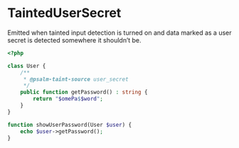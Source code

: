 # TaintedUserSecret

Emitted when tainted input detection is turned on and data marked as a user secret is detected somewhere it shouldn’t be.

```php
<?php

class User {
    /**
     * @psalm-taint-source user_secret
     */
    public function getPassword() : string {
        return "$omePa$$word";
    }
}

function showUserPassword(User $user) {
    echo $user->getPassword();
}
```
